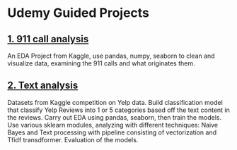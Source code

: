 # Udemy Guided Projects


## [1. 911 call analysis](https://github.com/irenechang1510/Udemy-projects/tree/main/911-call)

An EDA Project from Kaggle, use pandas, numpy, seaborn to clean and visualize data, examining the 911 calls and what originates them.

## [2. Text analysis](https://github.com/irenechang1510/Udemy-projects/tree/main/NLP)

Datasets from Kaggle competition on Yelp data. Build classification model that classify Yelp Reviews into 1 or 5 categories based off the text content in the reviews. Carry out EDA using pandas, seaborn, then train the models. Use various sklearn modules, analyzing with  different techniques: Naive Bayes and Text processing with pipeline consisting of vectorization and Tfidf transdformer. Evaluation of the models.
